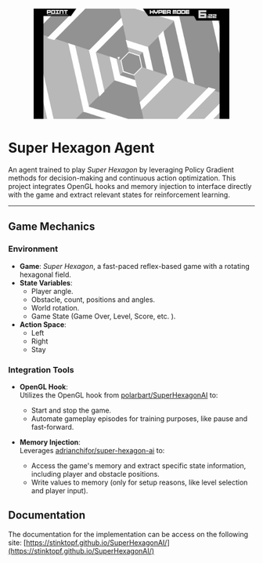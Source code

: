<p align="center">
  <img src="assets/thumbnail.jpg" width="400x" />
</p>

# Super Hexagon Agent

An agent trained to play *Super Hexagon* by leveraging Policy Gradient methods for decision-making and continuous action optimization. This project integrates OpenGL hooks and memory injection to interface directly with the game and extract relevant states for reinforcement learning.

---

## Game Mechanics

### Environment
- **Game**: *Super Hexagon*, a fast-paced reflex-based game with a rotating hexagonal field.
- **State Variables**:
    - Player angle.
    - Obstacle, count, positions and angles.
    - World rotation.
    - Game State (Game Over, Level, Score, etc. ).
- **Action Space**:
    - Left
    - Right
    - Stay

### Integration Tools
- **OpenGL Hook**:  
  Utilizes the OpenGL hook from [polarbart/SuperHexagonAI](https://github.com/polarbart/SuperHexagonAI) to:
    - Start and stop the game.
    - Automate gameplay episodes for training purposes, like pause and fast-forward.

- **Memory Injection**:  
  Leverages [adrianchifor/super-hexagon-ai](https://github.com/adrianchifor/super-hexagon-ai) to:
    - Access the game's memory and extract specific state information, including player and obstacle positions.
    - Write values to memory (only for setup reasons, like level selection and player input).

## Documentation
The documentation for the implementation can be access on the following site: [https://stinktopf.github.io/SuperHexagonAI/](https://stinktopf.github.io/SuperHexagonAI/)

